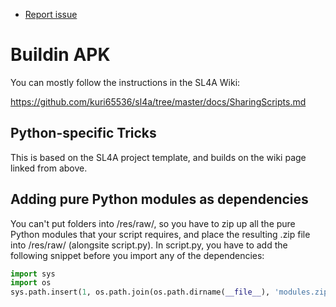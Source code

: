 * [Report issue](../README.md#create_issue)

Buildin APK
===
You can mostly follow the instructions in the SL4A Wiki:

https://github.com/kuri65536/sl4a/tree/master/docs/SharingScripts.md

Python-specific Tricks
---
This is based on the SL4A project template,
and builds on the wiki page linked from above.

Adding pure Python modules as dependencies
---
You can't put folders into /res/raw/, so you have to zip up all the pure Python modules that your
script requires, and place the resulting .zip file into /res/raw/ (alongsite script.py). In
script.py, you have to add the following snippet before you import any of the dependencies:

```python
import sys
import os
sys.path.insert(1, os.path.join(os.path.dirname(__file__), 'modules.zip'))
```

<!---
 vi: ft=markdown
 -->
